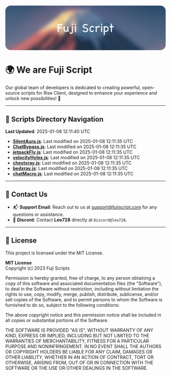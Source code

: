 ![Banner](.github/b.webp)

# 🌍 **We are Fuji Script**

Our global team of developers is dedicated to creating powerful, open-source scripts for Rise Client, designed to enhance your experience and unlock new possibilities! 🌟

---
<!-- SCRIPTS_NAVIGATION_START -->
## 📂 **Scripts Directory Navigation**

**Last Updated**: 2025-01-08 12:11:40 UTC

- **[SilentAura.js](scripts/SilentAura.js)**: Last modified on 2025-01-08 12:11:35 UTC
- **[ChatBypass.js](scripts/ChatBypass.js)**: Last modified on 2025-01-08 12:11:35 UTC
- **[jetpackFly.js](scripts/jetpackFly.js)**: Last modified on 2025-01-08 12:11:35 UTC
- **[velocityHylex.js](scripts/velocityHylex.js)**: Last modified on 2025-01-08 12:11:35 UTC
- **[chestxray.js](scripts/chestxray.js)**: Last modified on 2025-01-08 12:11:35 UTC
- **[bedxray.js](scripts/bedxray.js)**: Last modified on 2025-01-08 12:11:35 UTC
- **[chatMacro.js](scripts/chatMacro.js)**: Last modified on 2025-01-08 12:11:35 UTC

<!-- SCRIPTS_NAVIGATION_END -->

---

## 💬 **Contact Us**  
- 📬 **Support Email**: Reach out to us at [support@fujiscript.com](mailto:support@fujiscript.com) for any questions or assistance.  
- 💬 **Discord**: Contact **Leo728** directly at `Discord@leo728`.

---

## 📜 **License**

This project is licensed under the MIT License.  

**MIT License**  
Copyright (c) 2023 Fuji Scripts  

Permission is hereby granted, free of charge, to any person obtaining a copy of this software and associated documentation files (the "Software"), to deal in the Software without restriction, including without limitation the rights to use, copy, modify, merge, publish, distribute, sublicense, and/or sell copies of the Software, and to permit persons to whom the Software is furnished to do so, subject to the following conditions:  

The above copyright notice and this permission notice shall be included in all copies or substantial portions of the Software.  

THE SOFTWARE IS PROVIDED "AS IS", WITHOUT WARRANTY OF ANY KIND, EXPRESS OR IMPLIED, INCLUDING BUT NOT LIMITED TO THE WARRANTIES OF MERCHANTABILITY, FITNESS FOR A PARTICULAR PURPOSE AND NONINFRINGEMENT. IN NO EVENT SHALL THE AUTHORS OR COPYRIGHT HOLDERS BE LIABLE FOR ANY CLAIM, DAMAGES OR OTHER LIABILITY, WHETHER IN AN ACTION OF CONTRACT, TORT OR OTHERWISE, ARISING FROM, OUT OF OR IN CONNECTION WITH THE SOFTWARE OR THE USE OR OTHER DEALINGS IN THE SOFTWARE.  
